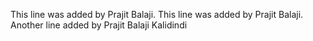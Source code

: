 This line was added by Prajit Balaji.
This line was added by Prajit Balaji.
Another line added by Prajit Balaji Kalidindi